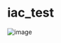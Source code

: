# iac_test
![image]({https://img.shields.io/badge/Kibana-005571?style=for-the-badge&logo=Kibana&logoColor=white})



